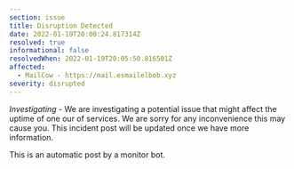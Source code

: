 ```yaml
---
section: issue
title: Disruption Detected
date: 2022-01-19T20:00:24.817314Z
resolved: true
informational: false
resolvedWhen: 2022-01-19T20:05:50.816501Z
affected:
  - MailCow - https://mail.esmailelbob.xyz
severity: disrupted
---
```

*Investigating* - We are investigating a potential issue that might affect the uptime of one our of services. We are sorry for any inconvenience this may cause you. This incident post will be updated once we have more information.

This is an automatic post by a monitor bot.
        
